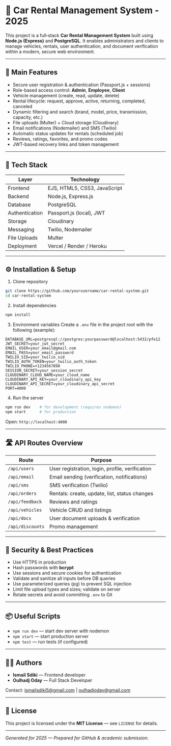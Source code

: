 # 🚗 Car Rental Management System - 2025

This project is a full‑stack **Car Rental Management System** built using **Node.js (Express)** and **PostgreSQL**. It enables administrators and clients to manage vehicles, rentals, user authentication, and document verification within a modern, secure web environment.

---

## 🔹 Main Features

- Secure user registration & authentication (Passport.js + sessions)
- Role-based access control: **Admin**, **Employee**, **Client**
- Vehicle management (create, read, update, delete)
- Rental lifecycle: request, approve, active, returning, completed, canceled
- Dynamic filtering and search (brand, model, price, transmission, capacity, etc.)
- File uploads (Multer) + Cloud storage (Cloudinary)
- Email notifications (Nodemailer) and SMS (Twilio)
- Automatic status updates for rentals (scheduled job)
- Reviews, ratings, favorites, and promo codes
- JWT-based recovery links and token management

---

## 🧰 Tech Stack

| Layer | Technology |
|-------|------------|
| Frontend | EJS, HTML5, CSS3, JavaScript |
| Backend | Node.js, Express.js |
| Database | PostgreSQL |
| Authentication | Passport.js (local), JWT |
| Storage | Cloudinary |
| Messaging | Twilio, Nodemailer |
| File Uploads | Multer |
| Deployment | Vercel / Render / Heroku |

---

## ⚙️ Installation & Setup

1. Clone repository
```bash
git clone https://github.com/yourusername/car-rental-system.git
cd car-rental-system
```

2. Install dependencies
```bash
npm install
```

3. Environment variables
Create a `.env` file in the project root with the following (example):
```env
DATABASE_URL=postgresql://postgres:yourpassword@localhost:5432/pfe12
JWT_SECRET=your_jwt_secret
EMAIL_USER=your_email@gmail.com
EMAIL_PASS=your_email_password
TWILIO_SID=your_twilio_sid
TWILIO_AUTH_TOKEN=your_twilio_auth_token
TWILIO_PHONE=+1234567890
SESSION_SECRET=your_session_secret
CLOUDINARY_CLOUD_NAME=your_cloud_name
CLOUDINARY_API_KEY=your_cloudinary_api_key
CLOUDINARY_API_SECRET=your_cloudinary_api_secret
PORT=4000
```

4. Run the server
```bash
npm run dev    # for development (requires nodemon)
npm start      # for production
```
Open: `http://localhost:4000`

---

## 🛣️ API Routes Overview

| Route | Purpose |
|-------|---------|
| `/api/users` | User registration, login, profile, verification |
| `/api/email` | Email sending (verification, notifications) |
| `/api/sms` | SMS verification (Twilio) |
| `/api/orders` | Rentals: create, update, list, status changes |
| `/api/feedback` | Reviews and ratings |
| `/api/vehicles` | Vehicle CRUD and listings |
| `/api/docs` | User document uploads & verification |
| `/api/discounts` | Promo management |

---

## 🔐 Security & Best Practices

- Use HTTPS in production
- Hash passwords with **bcrypt**
- Use sessions and secure cookies for authentication
- Validate and sanitize all inputs before DB queries
- Use parameterized queries (pg) to prevent SQL injection
- Limit file upload types and sizes; validate on server
- Rotate secrets and avoid committing `.env` to Git

---

## 📦 Useful Scripts

- `npm run dev` — start dev server with nodemon  
- `npm start` — start production server  
- `npm test` — run tests (if configured)

---

## 🧑‍💻 Authors

- **Ismail Sdiki** — Frontend developer  
- **Oulhadj Oday** — Full Stack Developer

Contact: ismailsdiki5@gmail.com | oulhadjoday@gmail.com

---

## 📜 License

This project is licensed under the **MIT License** — see `LICENSE` for details.

---

*Generated for 2025 — Prepared for GitHub & academic submission.*
